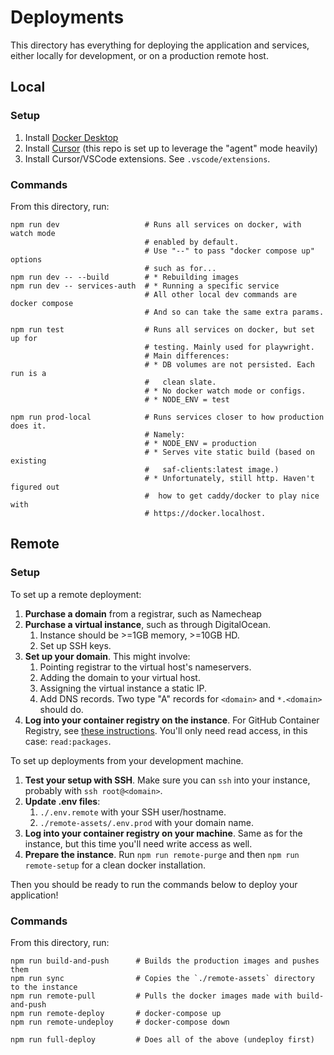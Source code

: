 # Deployments

This directory has everything for deploying the application and services, either locally for development, or on a production remote host.

## Local

### Setup

1. Install [Docker Desktop](https://www.docker.com/get-started/)
2. Install [Cursor](https://www.cursor.com/) (this repo is set up to leverage the "agent" mode heavily)
3. Install Cursor/VSCode extensions. See `.vscode/extensions`.

### Commands

From this directory, run:

```
npm run dev                   # Runs all services on docker, with watch mode
                              # enabled by default.
                              # Use "--" to pass "docker compose up" options
                              # such as for...
npm run dev -- --build        # * Rebuilding images
npm run dev -- services-auth  # * Running a specific service
                              # All other local dev commands are docker compose
                              # And so can take the same extra params.

npm run test                  # Runs all services on docker, but set up for
                              # testing. Mainly used for playwright.
                              # Main differences:
                              # * DB volumes are not persisted. Each run is a
                              #   clean slate.
                              # * No docker watch mode or configs.
                              # * NODE_ENV = test

npm run prod-local            # Runs services closer to how production does it.
                              # Namely:
                              # * NODE_ENV = production
                              # * Serves vite static build (based on existing
                              #   saf-clients:latest image.)
                              # * Unfortunately, still http. Haven't figured out
                              #  how to get caddy/docker to play nice with
                              # https://docker.localhost.
```

## Remote

### Setup

To set up a remote deployment:

1. **Purchase a domain** from a registrar, such as Namecheap
2. **Purchase a virtual instance**, such as through DigitalOcean.
   1. Instance should be >=1GB memory, >=10GB HD.
   2. Set up SSH keys.
3. **Set up your domain**. This might involve:
   1. Pointing registrar to the virtual host's nameservers.
   2. Adding the domain to your virtual host.
   3. Assigning the virtual instance a static IP.
   4. Add DNS records. Two type "A" records for `<domain>` and `*.<domain>` should do.
4. **Log into your container registry on the instance**. For GitHub Container Registry, see [these instructions](https://docs.github.com/en/packages/working-with-a-github-packages-registry/working-with-the-container-registry#authenticating-with-a-personal-access-token-classic). You'll only need read access, in this case: `read:packages`.

To set up deployments from your development machine.

1. **Test your setup with SSH**. Make sure you can `ssh` into your instance, probably with `ssh root@<domain>`.
2. **Update .env files**:
   1. `./.env.remote` with your SSH user/hostname.
   2. `./remote-assets/.env.prod` with your domain name.
3. **Log into your container registry on your machine**. Same as for the instance, but this time you'll need write access as well.
4. **Prepare the instance**. Run `npm run remote-purge` and then `npm run remote-setup` for a clean docker installation.

Then you should be ready to run the commands below to deploy your application!

### Commands

From this directory, run:

```
npm run build-and-push      # Builds the production images and pushes them
npm run sync                # Copies the `./remote-assets` directory to the instance
npm run remote-pull         # Pulls the docker images made with build-and-push
npm run remote-deploy       # docker-compose up
npm run remote-undeploy     # docker-compose down

npm run full-deploy         # Does all of the above (undeploy first)
```
